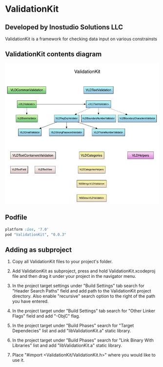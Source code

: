 # ValidationKit

## Developed by Inostudio Solutions LLC

ValidationKit is a framework for checking data input on various constrainsts

## ValidationKit contents diagram

![alt tag](https://github.com/Streetmage/ValidationKit/blob/master/validation_kit_diagram.png)

## Podfile

```ruby
platform :ios, '7.0'
pod "ValidationKit", "0.0.3"
```

## Adding as subproject

1. Copy all ValidationKit files to your project's folder.

2. Add ValidationKit as subproject, press and hold ValidationKit.xcodeproj file and then drag it under your project in the navigator menu.

3. In the project target settings under "Build Settings" tab search for "Header Search Paths" field and add path to the ValidationKit project directory. Also enable "recursive" search option to the right of the path you have entered.

4. In the project target under "Build Settings" tab search for "Other Linker Flags" field and add "-ObjC" flag.

5. In the project target under "Build Phases" search for "Target Dependecies" list and add "libValidationKit.a" static library.

6. In the project target under "Build Phases" search for "Link Binary With Libraries" list and add "libValidationKit.a" static library.

7. Place "#import <ValidationKit/ValidationKit.h>" where you would like to use it.